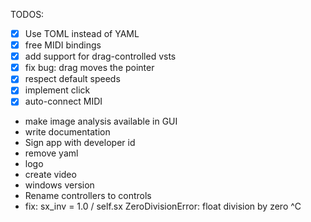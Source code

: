 TODOS:
- [x] Use TOML instead of YAML
- [x] free MIDI bindings
- [x] add support for drag-controlled vsts
- [x] fix bug: drag moves the pointer
- [x] respect default speeds
- [x] implement click
- [x] auto-connect MIDI
- make image analysis available in GUI
- write documentation
- Sign app with developer id
- remove yaml
- logo
- create video
- windows version 
- Rename controllers to controls
- fix:     sx_inv = 1.0 / self.sx
    ZeroDivisionError: float division by zero
    ^C
